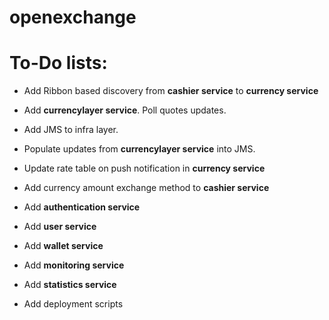 # openexchange

# To-Do lists:

* Add Ribbon based discovery from **cashier service** to **currency service**
* Add **currencylayer service**. Poll quotes updates.
* Add JMS to infra layer. 
* Populate updates from **currencylayer service** into JMS.
* Update rate table on push notification in **currency service**
* Add currency amount exchange method to **cashier service**

* Add **authentication service** 
* Add **user service**
* Add **wallet service**

* Add **monitoring service**
* Add **statistics service**

* Add deployment scripts